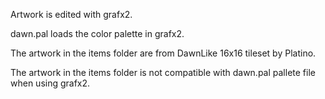 Artwork is edited with grafx2.

dawn.pal loads the color palette in grafx2.

The artwork in the items folder are from DawnLike 16x16 tileset by Platino.

The artwork in the items folder is not compatible with dawn.pal pallete file when using grafx2.
